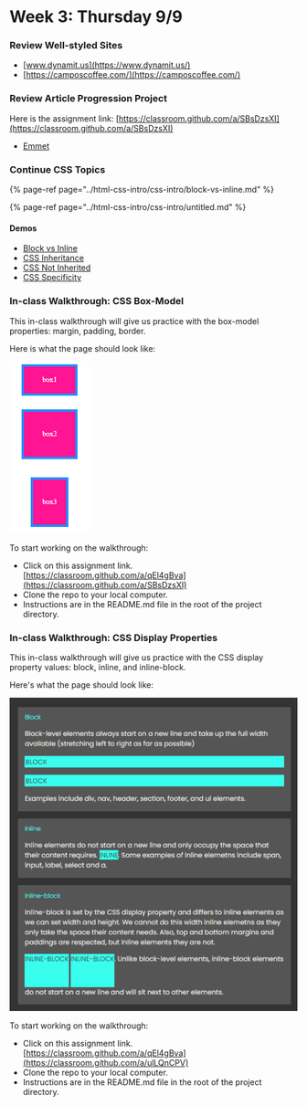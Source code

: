 # Week 3: Thursday 9/9

### Review Well-styled Sites

* [www.dynamit.us](https://www.dynamit.us/)
* [https://camposcoffee.com/](https://camposcoffee.com/)

### Review Article Progression Project

Here is the assignment link: [https://classroom.github.com/a/SBsDzsXI](https://classroom.github.com/a/SBsDzsXI)

* [Emmet ](https://dev.to/raaynaldo/speed-up-code-your-html-using-emmet-in-vscode-nesting-operators-201o)

### Continue CSS Topics

{% page-ref page="../html-css-intro/css-intro/block-vs-inline.md" %}

{% page-ref page="../html-css-intro/css-intro/untitled.md" %}

#### Demos

* [Block vs Inline](https://github.com/hoc-demos/block-vs-inline)
* [CSS Inheritance](https://github.com/hoc-demos/css-inheritance)
* [CSS Not Inherited](https://github.com/hoc-demos/css-not-inherited)
* [CSS Specificity](https://github.com/hoc-demos/css-specificity)

### In-class Walkthrough: CSS Box-Model

This in-class walkthrough will give us practice with the box-model properties: margin, padding, border.

Here is what the page should look like:

![](../.gitbook/assets/image%20%2820%29.png)

To start working on the walkthrough:

* Click on this assignment link. [https://classroom.github.com/a/qEl4gBva](https://classroom.github.com/a/SBsDzsXI)
* Clone the repo to your local computer.
* Instructions are in the README.md file in the root of the project directory.

### In-class Walkthrough: CSS Display Properties

This in-class walkthrough will give us practice with the CSS display property values: block, inline, and inline-block.

Here's what the page should look like:

![](../.gitbook/assets/image%20%2821%29.png)

To start working on the walkthrough:

* Click on this assignment link. [https://classroom.github.com/a/qEl4gBva](https://classroom.github.com/a/ulLQnCPV)
* Clone the repo to your local computer.
* Instructions are in the README.md file in the root of the project directory.

